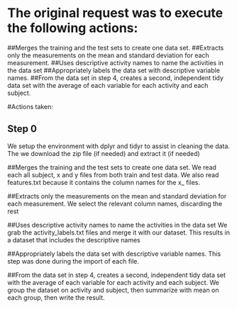 # The original request was to execute the following actions:
##Merges the training and the test sets to create one data set.
##Extracts only the measurements on the mean and standard deviation for each measurement. 
##Uses descriptive activity names to name the activities in the data set
##Appropriately labels the data set with descriptive variable names. 
##From the data set in step 4, creates a second, independent tidy data set with the average of each variable for each activity and each subject.


#Actions taken:
## Step 0
We setup the environment with  dplyr and tidyr to assist in cleaning the data.
The we download the zip file (if needed) and extract it (if needed)

##Merges the training and the test sets to create one data set.
We read each all subject, x and y files from both train and test data.
We also read features.txt because it contains the column names for the x_ files.

##Extracts only the measurements on the mean and standard deviation for each measurement. 
We select the relevant column names, discarding the rest

##Uses descriptive activity names to name the activities in the data set
We grab the activity_labels.txt files and merge it with our dataset.
This results in a dataset that includes the descriptive names

##Appropriately labels the data set with descriptive variable names. 
This step was done during the import of each file.

##From the data set in step 4, creates a second, independent tidy data set with the average of each variable for each activity and each subject.
We group the dataset on activity and subject, then summarize with mean on each group, then write the result.

